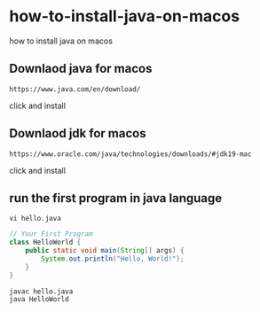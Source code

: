 # how-to-install-java-on-macos
how to install java on macos


## Downlaod java for macos
```
https://www.java.com/en/download/
```
click and install

## Downlaod jdk for macos
```
https://www.oracle.com/java/technologies/downloads/#jdk19-mac
```
click and install

## run the first program in java language

```
vi hello.java
```

```java
// Your First Program
class HelloWorld {
    public static void main(String[] args) {
        System.out.println("Hello, World!"); 
    }
}
```

```
javac hello.java
java HelloWorld
```
